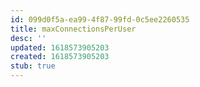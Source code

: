 ```yaml
---
id: 099d0f5a-ea99-4f87-99fd-0c5ee2260535
title: maxConnectionsPerUser
desc: ''
updated: 1618573905203
created: 1618573905203
stub: true
---
```


